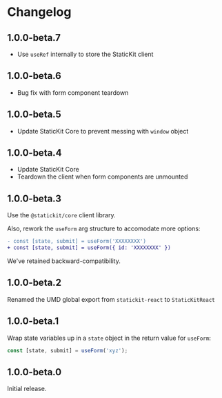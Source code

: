 # Changelog

## 1.0.0-beta.7

- Use `useRef` internally to store the StaticKit client

## 1.0.0-beta.6

- Bug fix with form component teardown

## 1.0.0-beta.5

- Update StaticKit Core to prevent messing with `window` object

## 1.0.0-beta.4

- Update StaticKit Core
- Teardown the client when form components are unmounted

## 1.0.0-beta.3

Use the `@statickit/core` client library.

Also, rework the `useForm` arg structure to accomodate more options:

```diff
- const [state, submit] = useForm('XXXXXXXX')
+ const [state, submit] = useForm({ id: 'XXXXXXXX' })
```

We've retained backward-compatibility.

## 1.0.0-beta.2

Renamed the UMD global export from `statickit-react` to `StaticKitReact`

## 1.0.0-beta.1

Wrap state variables up in a `state` object in the return value for `useForm`:

```javascript
const [state, submit] = useForm('xyz');
```

## 1.0.0-beta.0

Initial release.
